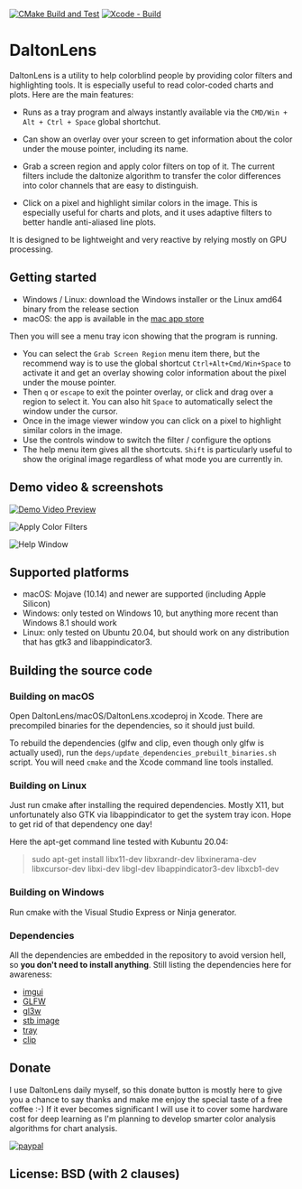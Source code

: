 [![CMake Build and Test](https://github.com/DaltonLens/DaltonLens/actions/workflows/cmake_build_and_test.yml/badge.svg)](https://github.com/DaltonLens/DaltonLens/actions/workflows/cmake_build_and_test.yml)
[![Xcode - Build](https://github.com/DaltonLens/DaltonLens/actions/workflows/xcode.yml/badge.svg)](https://github.com/DaltonLens/DaltonLens/actions/workflows/xcode.yml)

# DaltonLens

DaltonLens is a utility to help colorblind people by providing color filters and highlighting tools. It is especially useful to read color-coded charts and plots. Here are the main features:

- Runs as a tray program and always instantly available via the `CMD/Win + Alt + Ctrl + Space` global shortchut.

- Can show an overlay over your screen to get information about the color under the mouse pointer, including its name.

- Grab a screen region and apply color filters on top of it. The current filters include the daltonize algorithm to transfer the color differences into color channels that are easy to distinguish.

- Click on a pixel and highlight similar colors in the image. This is especially useful for charts and plots, and it uses adaptive filters to better handle anti-aliased line plots.

It is designed to be lightweight and very reactive by relying mostly on GPU processing.

## Getting started

* Windows / Linux: download the Windows installer or the Linux amd64 binary from the release section
* macOS: the app is available in the [mac app store](https://apps.apple.com/us/app/dalton-lens/id1222737651)

Then you will see a menu tray icon showing that the program is running.
* You can select the `Grab Screen Region` menu item there, but the recommend way is to use the global shortcut `Ctrl+Alt+Cmd/Win+Space` to activate it and get an overlay showing color information about the pixel under the mouse pointer.
* Then `q` or `escape` to exit the pointer overlay, or click and drag over a region to select it. You can also hit `Space` to automatically select the window under the cursor.
* Once in the image viewer window you can click on a pixel to highlight similar colors in the image.
* Use the controls window to switch the filter / configure the options
* The help menu item gives all the shortcuts. `Shift` is particularly useful to show the original image regardless of what mode you are currently in.

## Demo video & screenshots

[![Demo Video Preview](https://user-images.githubusercontent.com/541507/103801408-fbac2980-504d-11eb-91f2-912ca234381f.png)](https://user-images.githubusercontent.com/541507/137916903-208a7a7b-081f-4b5b-a7a7-1850f571e2ae.mov)

![Apply Color Filters](https://user-images.githubusercontent.com/541507/137916868-4649b7e9-049f-424d-8703-3ae14914a1bd.png)

![Help Window](https://user-images.githubusercontent.com/541507/137917928-b579584f-70cb-40c5-a494-26a8c7055f33.png)

## Supported platforms

* macOS: Mojave (10.14) and newer are supported (including Apple Silicon)
* Windows: only tested on Windows 10, but anything more recent than Windows 8.1 should work
* Linux: only tested on Ubuntu 20.04, but should work on any distribution that has gtk3 and libappindicator3.

## Building the source code

### Building on macOS

Open DaltonLens/macOS/DaltonLens.xcodeproj in Xcode. There are precompiled binaries for the dependencies, so it should just build.

To rebuild the dependencies (glfw and clip, even though only glfw is actually used), run the `deps/update_dependencies_prebuilt_binaries.sh` script. You will need `cmake` and the Xcode command line tools installed.

### Building on Linux

Just run cmake after installing the required dependencies. Mostly X11, but unfortunately also GTK via libappindicator to get the system tray icon. Hope to get rid of that dependency one day!

Here the apt-get command line tested with Kubuntu 20.04:
> sudo apt-get install libx11-dev libxrandr-dev libxinerama-dev libxcursor-dev libxi-dev libgl-dev libappindicator3-dev libxcb1-dev

### Building on Windows

Run cmake with the Visual Studio Express or Ninja generator.

### Dependencies

All the dependencies are embedded in the repository to avoid version hell, so **you don't need to install anything**. Still listing the dependencies here for awareness:

* [imgui](https://github.com/ocornut/imgui)
* [GLFW](https://www.glfw.org/)
* [gl3w](https://github.com/skaslev/gl3w)
* [stb image](https://github.com/nothings/stb)
* [tray](https://github.com/zserge/tray)
* [clip](https://github.com/dacap/clip)

## Donate

I use DaltonLens daily myself, so this donate button is mostly here to give you a chance to say thanks and make me enjoy the special taste of a free coffee :-) If it ever becomes significant I will use it to cover some hardware cost for deep learning as I'm planning to develop smarter color analysis algorithms for chart analysis.

[![paypal](https://www.paypalobjects.com/en_US/i/btn/btn_donateCC_LG.gif)](https://www.paypal.com/cgi-bin/webscr?cmd=_donations&business=64SEC4LDVJXUA&item_name=Support+DaltonLens&currency_code=EUR)

## License: BSD (with 2 clauses)
